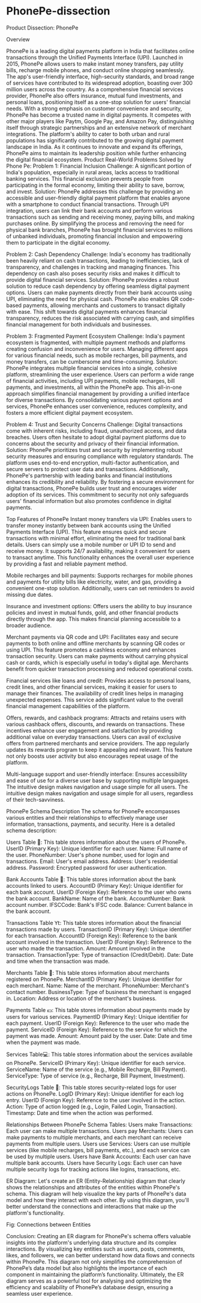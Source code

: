 # PhonePe-dissection


Product Dissection: PhonePe



Overview

PhonePe is a leading digital payments platform in India that facilitates online transactions through the Unified Payments Interface (UPI). Launched in 2015, PhonePe allows users to make instant money transfers, pay utility bills, recharge mobile phones, and conduct online shopping seamlessly. The app's user-friendly interface, high-security standards, and broad range of services have contributed to its widespread adoption, boasting over 300 million users across the country. As a comprehensive financial services provider, PhonePe also offers insurance, mutual fund investments, and personal loans, positioning itself as a one-stop solution for users' financial needs.
With a strong emphasis on customer convenience and security, PhonePe has become a trusted name in digital payments. It competes with other major players like Paytm, Google Pay, and Amazon Pay, distinguishing itself through strategic partnerships and an extensive network of merchant integrations. The platform's ability to cater to both urban and rural populations has significantly contributed to the growing digital payment landscape in India. As it continues to innovate and expand its offerings, PhonePe aims to maintain its leadership position while further enhancing the digital financial ecosystem.
Product Real-World Problems Solved by Phone Pe:
Problem 1: Financial Inclusion
Challenge:
A significant portion of India's population, especially in rural areas, lacks access to traditional banking services. This financial exclusion prevents people from participating in the formal economy, limiting their ability to save, borrow, and invest.
Solution:
PhonePe addresses this challenge by providing an accessible and user-friendly digital payment platform that enables anyone with a smartphone to conduct financial transactions. Through UPI integration, users can link their bank accounts and perform various transactions such as sending and receiving money, paying bills, and making purchases online.
By simplifying the process and removing the need for physical bank branches, PhonePe has brought financial services to millions of unbanked individuals, promoting financial inclusion and empowering them to participate in the digital economy.

Problem 2: Cash Dependency
Challenge:
India's economy has traditionally been heavily reliant on cash transactions, leading to inefficiencies, lack of transparency, and challenges in tracking and managing finances. This dependency on cash also poses security risks and makes it difficult to provide digital financial services.
Solution:
PhonePe provides a robust solution to reduce cash dependency by offering seamless digital payment options. Users can make payments directly from their bank accounts using UPI, eliminating the need for physical cash. PhonePe also enables QR code-based payments, allowing merchants and customers to transact digitally with ease. This shift towards digital payments enhances financial transparency, reduces the risk associated with carrying cash, and simplifies financial management for both individuals and businesses.

Problem 3: Fragmented Payment Ecosystem
Challenge:
India's payment ecosystem is fragmented, with multiple payment methods and platforms creating confusion and inconvenience for users. Managing different apps for various financial needs, such as mobile recharges, bill payments, and money transfers, can be cumbersome and time-consuming.
Solution:
PhonePe integrates multiple financial services into a single, cohesive platform, streamlining the user experience. Users can perform a wide range of financial activities, including UPI payments, mobile recharges, bill payments, and investments, all within the PhonePe app. This all-in-one approach simplifies financial management by providing a unified interface for diverse transactions. By consolidating various payment options and services, PhonePe enhances user convenience, reduces complexity, and fosters a more efficient digital payment ecosystem.

Problem 4: Trust and Security Concerns
Challenge:
Digital transactions come with inherent risks, including fraud, unauthorized access, and data breaches. Users often hesitate to adopt digital payment platforms due to concerns about the security and privacy of their financial information.
Solution:
PhonePe prioritizes trust and security by implementing robust security measures and ensuring compliance with regulatory standards. The platform uses end-to-end encryption, multi-factor authentication, and secure servers to protect user data and transactions. Additionally, PhonePe's partnership with leading banks and financial institutions enhances its credibility and reliability. By fostering a secure environment for digital transactions, PhonePe builds user trust and encourages wider adoption of its services. This commitment to security not only safeguards users' financial information but also promotes confidence in digital payments.

Top Features of PhonePe
Instant money transfers via UPI:
Enables users to transfer money instantly between bank accounts using the Unified Payments Interface (UPI). This feature ensures quick and secure transactions with minimal effort, eliminating the need for traditional bank details. Users can simply use a mobile number or UPI ID to send and receive money. It supports 24/7 availability, making it convenient for users to transact anytime. This functionality enhances the overall user experience by providing a fast and reliable payment method.

Mobile recharges and bill payments:
Supports recharges for mobile phones and payments for utility bills like electricity, water, and gas, providing a convenient one-stop solution. Additionally, users can set reminders to avoid missing due dates.

Insurance and investment options:
Offers users the ability to buy insurance policies and invest in mutual funds, gold, and other financial products directly through the app. This makes financial planning accessible to a broader audience.

Merchant payments via QR code and UPI:
Facilitates easy and secure payments to both online and offline merchants by scanning QR codes or using UPI. This feature promotes a cashless economy and enhances transaction security. Users can make payments without carrying physical cash or cards, which is especially useful in today's digital age. Merchants benefit from quicker transaction processing and reduced operational costs.

Financial services like loans and credit:
Provides access to personal loans, credit lines, and other financial services, making it easier for users to manage their finances. The availability of credit lines helps in managing unexpected expenses. This service adds significant value to the overall financial management capabilities of the platform.

Offers, rewards, and cashback programs:
Attracts and retains users with various cashback offers, discounts, and rewards on transactions. These incentives enhance user engagement and satisfaction by providing additional value on everyday transactions. Users can avail of exclusive offers from partnered merchants and service providers. The app regularly updates its rewards program to keep it appealing and relevant. This feature not only boosts user activity but also encourages repeat usage of the platform.

Multi-language support and user-friendly interface:
Ensures accessibility and ease of use for a diverse user base by supporting multiple languages. The intuitive design makes navigation and usage simple for all users. The intuitive design makes navigation and usage simple for all users, regardless of their tech-savviness.

PhonePe Schema Description
The schema for PhonePe encompasses various entities and their relationships to effectively manage user information, transactions, payments, and security. Here is a detailed schema description:

Users Table 👤:
This table stores information about the users of PhonePe.
UserID (Primary Key): Unique identifier for each user.
Name: Full name of the user.
PhoneNumber: User's phone number, used for login and transactions.
Email: User's email address.
Address: User's residential address.
Password: Encrypted password for user authentication.

Bank Accounts Table 🏦:
This table stores information about the bank accounts linked to users.
AccountID (Primary Key): Unique identifier for each bank account.
UserID (Foreign Key): Reference to the user who owns the bank account.
BankName: Name of the bank.
AccountNumber: Bank account number.
IFSCCode: Bank's IFSC code.
Balance: Current balance in the bank account.

Transactions Table 𝖸𝗍:
This table stores information about the financial transactions made by users.
TransactionID (Primary Key): Unique identifier for each transaction.
AccountID (Foreign Key): Reference to the bank account involved in the transaction.
UserID (Foreign Key): Reference to the user who made the transaction.
Amount: Amount involved in the transaction.
TransactionType: Type of transaction (Credit/Debit).
Date: Date and time when the transaction was made.

Merchants Table 🛒:
This table stores information about merchants registered on PhonePe.
MerchantID (Primary Key): Unique identifier for each merchant.
Name: Name of the merchant.
PhoneNumber: Merchant's contact number.
BusinessType: Type of business the merchant is engaged in.
Location: Address or location of the merchant's business.

Payments Table 💵:
This table stores information about payments made by users for various services.
PaymentID (Primary Key): Unique identifier for each payment.
UserID (Foreign Key): Reference to the user who made the payment.
ServiceID (Foreign Key): Reference to the service for which the payment was made.
Amount: Amount paid by the user.
Date: Date and time when the payment was made.

Services Table💻:
This table stores information about the services available on PhonePe.
ServiceID (Primary Key): Unique identifier for each service.
ServiceName: Name of the service (e.g., Mobile Recharge, Bill Payment).
ServiceType: Type of service (e.g., Recharge, Bill Payment, Investment).

SecurityLogs Table 🔐:
This table stores security-related logs for user actions on PhonePe.
LogID (Primary Key): Unique identifier for each log entry.
UserID (Foreign Key): Reference to the user involved in the action.
Action: Type of action logged (e.g., Login, Failed Login, Transaction).
Timestamp: Date and time when the action was performed.

Relationships Between PhonePe Schema Tables:
Users make Transactions: Each user can make multiple transactions.
Users pay Merchants: Users can make payments to multiple merchants, and each merchant can receive payments from multiple users.
Users use Services: Users can use multiple services (like mobile recharges, bill payments, etc.), and each service can be used by multiple users.
Users have Bank Accounts: Each user can have multiple bank accounts.
Users have Security Logs: Each user can have multiple security logs for tracking actions like logins, transactions, etc.


ER Diagram:
Let's create an ER (Entity-Relationship) diagram that clearly shows the relationships and attributes of the entities within PhonePe's schema. This diagram will help visualize the key parts of PhonePe's data model and how they interact with each other. By using this diagram, you'll better understand the connections and interactions that make up the platform's functionality.




Fig: Connections between Entities


Conclusion:
Creating an ER diagram for PhonePe's schema offers valuable insights into the platform's underlying data structure and its complex interactions. By visualizing key entities such as users, posts, comments, likes, and followers, we can better understand how data flows and connects within PhonePe. This diagram not only simplifies the comprehension of PhonePe’s data model but also
highlights the importance of each component in maintaining the platform’s functionality. Ultimately, the ER diagram serves as a powerful tool for analysing and optimizing the efficiency and scalability of PhonePe’s database design, ensuring a seamless user experience.
